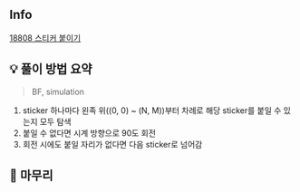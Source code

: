 ## Info
[18808 스티커 붙이기](https://www.acmicpc.net/problem/18808)

## 💡 풀이 방법 요약
> BF, simulation

1. sticker 하나마다 왼족 위((0, 0) ~ (N, M))부터 차례로 해당 sticker를 붙일 수 있는지 모두 탐색
2. 붙일 수 없다면 시계 방향으로 90도 회전
3. 회전 시에도 붙일 자리가 없다면 다음 sticker로 넘어감

## 🙂 마무리


